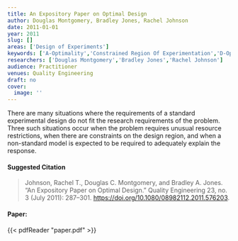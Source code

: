 ```yaml
---
title: An Expository Paper on Optimal Design
author: Douglas Montgomery, Bradley Jones, Rachel Johnson
date: 2011-01-01
year: 2011
slug: []
areas: ['Design of Experiments']
keywords: ['A-Optimality','Constrained Region Of Experimentation','D-Optimality','Design of Experiments','Factorial Experiments','G-Optimality','I-Optimality','Response Surfaces']
researchers: ['Douglas Montgomery','Bradley Jones','Rachel Johnson']
audience: Practitioner
venues: Quality Engineering
draft: no
cover:
  image: ''
---
```




There are many situations where the requirements of a standard experimental design do not fit the research requirements of the problem. Three such situations occur when the problem requires unusual resource restrictions, when there are constraints on the design region, and when a non-standard model is expected to be required to adequately explain the response.

#### Suggested Citation
> Johnson, Rachel T., Douglas C. Montgomery, and Bradley A. Jones. “An Expository Paper on Optimal Design.” Quality Engineering 23, no. 3 (July 2011): 287–301. https://doi.org/10.1080/08982112.2011.576203.



#### Paper: 
{{< pdfReader "paper.pdf" >}}


